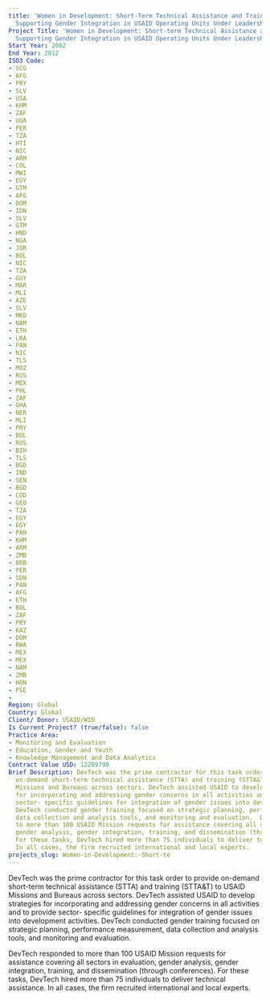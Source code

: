 ```yaml
---
title: 'Women in Development: Short-Term Technical Assistance and Training (STTA&T)
  Supporting Gender Integration in USAID Operating Units Under Leadership of EGAT/WID'
Project Title: 'Women in Development: Short-term Technical Assistance and Training
  Supporting Gender Integration in USAID Operating Units Under Leadership of EGAT/WID'
Start Year: 2002
End Year: 2012
ISO3 Code:
- SCG
- AFG
- PRY
- SLV
- USA
- KHM
- ZAF
- UGA
- PER
- TZA
- HTI
- NIC
- ARM
- COL
- MWI
- EGY
- GTM
- AFG
- DOM
- IDN
- SLV
- GTM
- HND
- NGA
- JOR
- BOL
- NIC
- TZA
- GUY
- MAR
- MLI
- AZE
- SLV
- MKD
- NAM
- ETH
- LKA
- PAN
- NIC
- TLS
- MOZ
- RUS
- MEX
- PHL
- ZAF
- GHA
- NER
- MLI
- PRY
- BOL
- RUS
- BIH
- TLS
- BGD
- IND
- SEN
- BGD
- COD
- GEO
- TZA
- EGY
- EGY
- PAN
- KHM
- ARM
- ZMB
- BRB
- PER
- SDN
- PAN
- AFG
- ETH
- BOL
- ZAF
- PRY
- KAZ
- DOM
- RWA
- MEX
- MEX
- NAM
- ZMB
- HON
- PSE
- 
Region: Global
Country: Global
Client/ Donor: USAID/WID
Is Current Project? (true/false): false
Practice Area:
- Monitoring and Evaluation
- Education, Gender and Youth
- Knowledge Management and Data Analytics
Contract Value USD: 12269799
Brief Description: DevTech was the prime contractor for this task order to provide
  on-demand short-term technical assistance (STTA) and training (STTA&T) to USAID
  Missions and Bureaus across sectors. DevTech assisted USAID to develop strategies
  for incorporating and addressing gender concerns in all activities and to provide
  sector- specific guidelines for integration of gender issues into development activities.
  DevTech conducted gender training focused on strategic planning, performance measurement,
  data collection and analysis tools, and monitoring and evaluation.  DevTech responded
  to more than 100 USAID Mission requests for assistance covering all sectors in evaluation,
  gender analysis, gender integration, training, and dissemination (through conferences).
  For these tasks, DevTech hired more than 75 individuals to deliver technical assistance.
  In all cases, the firm recruited international and local experts.
projects_slug: Women-in-Development:-Short-te
---
```


DevTech was the prime contractor for this task order to provide on-demand short-term technical assistance (STTA) and training (STTA&T) to USAID Missions and Bureaus across sectors. DevTech assisted USAID to develop strategies for incorporating and addressing gender concerns in all activities and to provide sector- specific guidelines for integration of gender issues into development activities. DevTech conducted gender training focused on strategic planning, performance measurement, data collection and analysis tools, and monitoring and evaluation.  

DevTech responded to more than 100 USAID Mission requests for assistance covering all sectors in evaluation, gender analysis, gender integration, training, and dissemination (through conferences). For these tasks, DevTech hired more than 75 individuals to deliver technical assistance. In all cases, the firm recruited international and local experts.